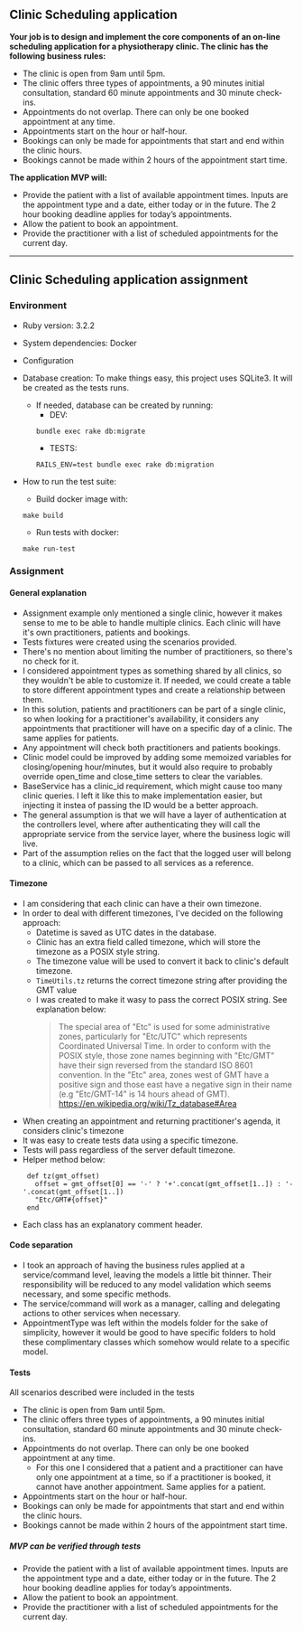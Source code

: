 ## Clinic Scheduling application

**Your job is to design and implement the core components of an on-line scheduling application for a physiotherapy clinic. The clinic has the following business rules:**
* The clinic is open from 9am until 5pm.
* The clinic offers three types of appointments, a 90 minutes initial consultation, standard 60 minute appointments and 30 minute check-ins.
* Appointments do not overlap. There can only be one booked appointment at any time.
* Appointments start on the hour or half-hour.
* Bookings can only be made for appointments that start and end within the clinic hours.
* Bookings cannot be made within 2 hours of the appointment start time.

**The application MVP will:**

* Provide the patient with a list of available appointment times. Inputs are the appointment type and a date, either today or in the future. The 2 hour booking deadline applies for today’s appointments.
* Allow the patient to book an appointment.
* Provide the practitioner with a list of scheduled appointments for the current day.

----------
## Clinic Scheduling application assignment

### Environment
- Ruby version: 3.2.2

- System dependencies: Docker

- Configuration

- Database creation: To make things easy, this project uses SQLite3. It will be created as the tests runs.
    - If needed, database can be created by running:
        - DEV:
      ```
      bundle exec rake db:migrate
      ```
        - TESTS:
      ```
      RAILS_ENV=test bundle exec rake db:migration
      ```

- How to run the test suite:
    - Build docker image with:
  ```
  make build
  ```
    - Run tests with docker:
  ```
  make run-test
  ```

### Assignment

#### General explanation
- Assignment example only mentioned a single clinic, however it makes sense to me to be able to handle multiple clinics. Each clinic will have it's own practitioners, patients and bookings.
- Tests fixtures were created using the scenarios provided.
- There's no mention about limiting the number of practitioners, so there's no check for it.
- I considered appointment types as something shared by all clinics, so they wouldn't be able to customize it. If needed, we could create a table to store different appointment types and create a relationship between them.
- In this solution, patients and practitioners can be part of a single clinic, so when looking for a practitioner's availability, it considers any appointments that practitioner will have on a specific day of a clinic. The same applies for patients.
- Any appointment will check both practitioners and patients bookings.
- Clinic model could be improved by adding some memoized variables for closing/opening hour/minutes, but it would also require to probably override open_time and close_time setters to clear the variables.
- BaseService has a clinic_id requirement, which might cause too many clinic queries. I left it like this to make implementation easier, but injecting it instea of passing the ID would be a better approach.
- The general assumption is that we will have a layer of authentication at the controllers level, where after authenticating they will call the appropriate service from the service layer, where the business logic will live.
- Part of the assumption relies on the fact that the logged user will belong to a clinic, which can be passed to all services as a reference.

#### Timezone
- I am considering that each clinic can have a their own timezone.
- In order to deal with different timezones, I've decided on the following approach:
    - Datetime is saved as UTC dates in the database.
    - Clinic has an extra field called timezone, which will store the timezone as a POSIX style string.
    - The timezone value will be used to convert it back to clinic's default timezone.
    - `TimeUtils.tz` returns the correct timezone string after providing the GMT value
    - I was created to make it wasy to pass the correct POSIX string. See explanation below:
      > The special area of "Etc" is used for some administrative zones, particularly for "Etc/UTC" which represents
      Coordinated Universal Time. In order to conform with the POSIX style, those zone names beginning with "Etc/GMT"
      have their sign reversed from the standard ISO 8601 convention. In the "Etc" area, zones west of GMT have
      a positive sign and those east have a negative sign in their name (e.g "Etc/GMT-14" is 14 hours ahead of GMT).
      https://en.wikipedia.org/wiki/Tz_database#Area
- When creating an appointment and returning practitioner's agenda, it considers clinic's timezone
- It was easy to create tests data using a specific timezone.
- Tests will pass regardless of the server default timezone.
- Helper method below:
  ```
   def tz(gmt_offset)
     offset = gmt_offset[0] == '-' ? '+'.concat(gmt_offset[1..]) : '-'.concat(gmt_offset[1..])
     "Etc/GMT#{offset}"
   end
  ```
- Each class has an explanatory comment header.

#### Code separation
- I took an approach of having the business rules applied at a service/command level, leaving the models a little bit thinner. Their responsibility will be reduced to any model validation which seems necessary, and some specific methods.
- The service/command will work as a manager, calling and delegating actions to other services when necessary.
- AppointmentType was left within the models folder for the sake of simplicity, however it would be good to have specific folders to hold these complimentary classes which somehow would relate to a specific model.

#### Tests
All scenarios described were included in the tests

* The clinic is open from 9am until 5pm.
* The clinic offers three types of appointments, a 90 minutes initial consultation, standard 60 minute appointments and 30 minute check-ins.
* Appointments do not overlap. There can only be one booked appointment at any time.
  * For this one I considered that a patient and a practitioner can have only one appointment at a time,
    so if a practitioner is booked, it cannot have another appointment. Same applies for a patient.
* Appointments start on the hour or half-hour.
* Bookings can only be made for appointments that start and end within the clinic hours.
* Bookings cannot be made within 2 hours of the appointment start time.

##### MVP can be verified through tests
- Provide the patient with a list of available appointment times. Inputs are the appointment type and a date, either today or in the future. The 2 hour booking deadline applies for today’s appointments.
- Allow the patient to book an appointment.
- Provide the practitioner with a list of scheduled appointments for the current day.
